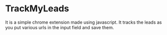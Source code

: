 # TrackMyLeads

It is a simple chrome extension made using javascript. It tracks the leads as you put various urls in the input field and save them.
